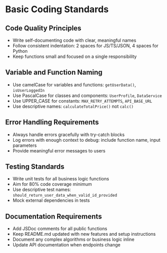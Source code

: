 # Basic Coding Standards

## Code Quality Principles
- Write self-documenting code with clear, meaningful names
- Follow consistent indentation: 2 spaces for JS/TS/JSON, 4 spaces for Python
- Keep functions small and focused on a single responsibility

## Variable and Function Naming
- Use camelCase for variables and functions: `getUserData()`, `isUserLoggedIn`
- Use PascalCase for classes and components: `UserProfile`, `DataService`
- Use UPPER_CASE for constants: `MAX_RETRY_ATTEMPTS`, `API_BASE_URL`
- Use descriptive names: `calculateTotalPrice()` not `calc()`

## Error Handling Requirements
- Always handle errors gracefully with try-catch blocks
- Log errors with enough context to debug: include function name, input parameters
- Provide meaningful error messages to users

## Testing Standards
- Write unit tests for all business logic functions
- Aim for 80% code coverage minimum
- Use descriptive test names: `should_return_user_data_when_valid_id_provided`
- Mock external dependencies in tests

## Documentation Requirements
- Add JSDoc comments for all public functions
- Keep README.md updated with new features and setup instructions
- Document any complex algorithms or business logic inline
- Update API documentation when endpoints change

